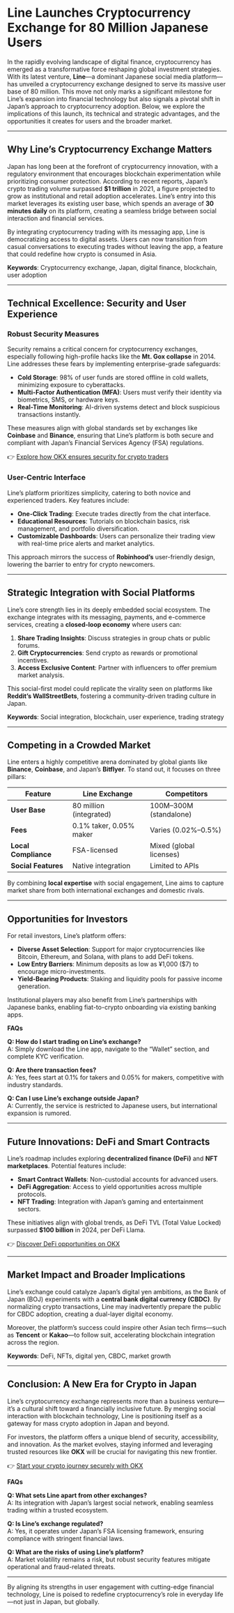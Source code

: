 # Line Launches Cryptocurrency Exchange for 80 Million Japanese Users  

In the rapidly evolving landscape of digital finance, cryptocurrency has emerged as a transformative force reshaping global investment strategies. With its latest venture, **Line**—a dominant Japanese social media platform—has unveiled a cryptocurrency exchange designed to serve its massive user base of 80 million. This move not only marks a significant milestone for Line’s expansion into financial technology but also signals a pivotal shift in Japan’s approach to cryptocurrency adoption. Below, we explore the implications of this launch, its technical and strategic advantages, and the opportunities it creates for users and the broader market.  

---

## Why Line’s Cryptocurrency Exchange Matters  

Japan has long been at the forefront of cryptocurrency innovation, with a regulatory environment that encourages blockchain experimentation while prioritizing consumer protection. According to recent reports, Japan’s crypto trading volume surpassed **$1 trillion** in 2021, a figure projected to grow as institutional and retail adoption accelerates. Line’s entry into this market leverages its existing user base, which spends an average of **30 minutes daily** on its platform, creating a seamless bridge between social interaction and financial services.  

By integrating cryptocurrency trading with its messaging app, Line is democratizing access to digital assets. Users can now transition from casual conversations to executing trades without leaving the app, a feature that could redefine how crypto is consumed in Asia.  

**Keywords**: Cryptocurrency exchange, Japan, digital finance, blockchain, user adoption  

---

## Technical Excellence: Security and User Experience  

### Robust Security Measures  

Security remains a critical concern for cryptocurrency exchanges, especially following high-profile hacks like the **Mt. Gox collapse** in 2014. Line addresses these fears by implementing enterprise-grade safeguards:  

- **Cold Storage**: 98% of user funds are stored offline in cold wallets, minimizing exposure to cyberattacks.  
- **Multi-Factor Authentication (MFA)**: Users must verify their identity via biometrics, SMS, or hardware keys.  
- **Real-Time Monitoring**: AI-driven systems detect and block suspicious transactions instantly.  

These measures align with global standards set by exchanges like **Coinbase** and **Binance**, ensuring that Line’s platform is both secure and compliant with Japan’s Financial Services Agency (FSA) regulations.  

👉 [Explore how OKX ensures security for crypto traders](https://bit.ly/okx-bonus)  

### User-Centric Interface  

Line’s platform prioritizes simplicity, catering to both novice and experienced traders. Key features include:  

- **One-Click Trading**: Execute trades directly from the chat interface.  
- **Educational Resources**: Tutorials on blockchain basics, risk management, and portfolio diversification.  
- **Customizable Dashboards**: Users can personalize their trading view with real-time price alerts and market analytics.  

This approach mirrors the success of **Robinhood’s** user-friendly design, lowering the barrier to entry for crypto newcomers.  

---

## Strategic Integration with Social Platforms  

Line’s core strength lies in its deeply embedded social ecosystem. The exchange integrates with its messaging, payments, and e-commerce services, creating a **closed-loop economy** where users can:  

1. **Share Trading Insights**: Discuss strategies in group chats or public forums.  
2. **Gift Cryptocurrencies**: Send crypto as rewards or promotional incentives.  
3. **Access Exclusive Content**: Partner with influencers to offer premium market analysis.  

This social-first model could replicate the virality seen on platforms like **Reddit’s WallStreetBets**, fostering a community-driven trading culture in Japan.  

**Keywords**: Social integration, blockchain, user experience, trading strategy  

---

## Competing in a Crowded Market  

Line enters a highly competitive arena dominated by global giants like **Binance**, **Coinbase**, and Japan’s **Bitflyer**. To stand out, it focuses on three pillars:  

| Feature               | Line Exchange          | Competitors          |  
|-----------------------|------------------------|----------------------|  
| **User Base**         | 80 million (integrated) | 100M–300M (standalone)|  
| **Fees**              | 0.1% taker, 0.05% maker| Varies (0.02%–0.5%)  |  
| **Local Compliance**  | FSA-licensed           | Mixed (global licenses)|  
| **Social Features**   | Native integration     | Limited to APIs      |  

By combining **local expertise** with social engagement, Line aims to capture market share from both international exchanges and domestic rivals.  

---

## Opportunities for Investors  

For retail investors, Line’s platform offers:  

- **Diverse Asset Selection**: Support for major cryptocurrencies like Bitcoin, Ethereum, and Solana, with plans to add DeFi tokens.  
- **Low Entry Barriers**: Minimum deposits as low as ¥1,000 ($7) to encourage micro-investments.  
- **Yield-Bearing Products**: Staking and liquidity pools for passive income generation.  

Institutional players may also benefit from Line’s partnerships with Japanese banks, enabling fiat-to-crypto onboarding via existing banking apps.  

**FAQs**  

**Q: How do I start trading on Line’s exchange?**  
A: Simply download the Line app, navigate to the “Wallet” section, and complete KYC verification.  

**Q: Are there transaction fees?**  
A: Yes, fees start at 0.1% for takers and 0.05% for makers, competitive with industry standards.  

**Q: Can I use Line’s exchange outside Japan?**  
A: Currently, the service is restricted to Japanese users, but international expansion is rumored.  

---

## Future Innovations: DeFi and Smart Contracts  

Line’s roadmap includes exploring **decentralized finance (DeFi)** and **NFT marketplaces**. Potential features include:  

- **Smart Contract Wallets**: Non-custodial accounts for advanced users.  
- **DeFi Aggregation**: Access to yield opportunities across multiple protocols.  
- **NFT Trading**: Integration with Japan’s gaming and entertainment sectors.  

These initiatives align with global trends, as DeFi TVL (Total Value Locked) surpassed **$100 billion** in 2024, per DeFi Llama.  

👉 [Discover DeFi opportunities on OKX](https://bit.ly/okx-bonus)  

---

## Market Impact and Broader Implications  

Line’s exchange could catalyze Japan’s digital yen ambitions, as the Bank of Japan (BOJ) experiments with a **central bank digital currency (CBDC)**. By normalizing crypto transactions, Line may inadvertently prepare the public for CBDC adoption, creating a dual-layer digital economy.  

Moreover, the platform’s success could inspire other Asian tech firms—such as **Tencent** or **Kakao**—to follow suit, accelerating blockchain integration across the region.  

**Keywords**: DeFi, NFTs, digital yen, CBDC, market growth  

---

## Conclusion: A New Era for Crypto in Japan  

Line’s cryptocurrency exchange represents more than a business venture—it’s a cultural shift toward a financially inclusive future. By merging social interaction with blockchain technology, Line is positioning itself as a gateway for mass crypto adoption in Japan and beyond.  

For investors, the platform offers a unique blend of security, accessibility, and innovation. As the market evolves, staying informed and leveraging trusted resources like **OKX** will be crucial for navigating this new frontier.  

👉 [Start your crypto journey securely with OKX](https://bit.ly/okx-bonus)  

**FAQs**  

**Q: What sets Line apart from other exchanges?**  
A: Its integration with Japan’s largest social network, enabling seamless trading within a trusted ecosystem.  

**Q: Is Line’s exchange regulated?**  
A: Yes, it operates under Japan’s FSA licensing framework, ensuring compliance with stringent financial laws.  

**Q: What are the risks of using Line’s platform?**  
A: Market volatility remains a risk, but robust security features mitigate operational and fraud-related threats.  

---

By aligning its strengths in user engagement with cutting-edge financial technology, Line is poised to redefine cryptocurrency’s role in everyday life—not just in Japan, but globally.
